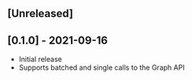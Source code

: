 ## [Unreleased]

## [0.1.0] - 2021-09-16
- Initial release
- Supports batched and single calls to the Graph API
